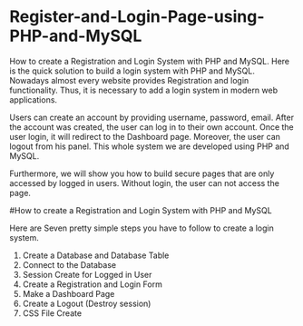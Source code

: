 # Register-and-Login-Page-using-PHP-and-MySQL
How to create a Registration and Login System with PHP and MySQL. Here is the quick solution to build a login system with PHP and MySQL. Nowadays almost every website provides Registration and login functionality. Thus, it is necessary to add a login system in modern web applications.

Users can create an account by providing username, password, email. After the account was created, the user can log in to their own account. Once the user login, it will redirect to the Dashboard page. Moreover, the user can logout from his panel. This whole system we are developed using PHP and MySQL.

Furthermore, we will show you how to build secure pages that are only accessed by logged in users. Without login, the user can not access the page.

#How to create a Registration and Login System with PHP and MySQL

Here are Seven pretty simple steps you have to follow to create a login system.
1. Create a Database and Database Table
2. Connect to the Database
3. Session Create for Logged in User
4. Create a Registration and Login Form
5. Make a Dashboard Page
6. Create a Logout (Destroy session)
7. CSS File Create
